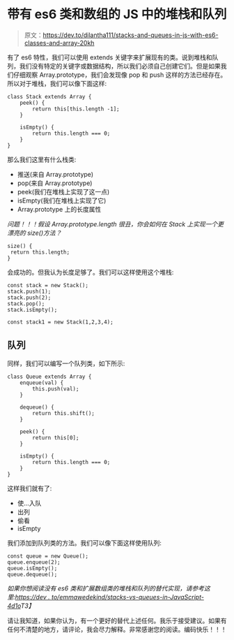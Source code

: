 # 带有 es6 类和数组的 JS 中的堆栈和队列

> 原文：<https://dev.to/dilantha111/stacks-and-queues-in-js-with-es6-classes-and-array-20kh>

有了 es6 特性，我们可以使用 extends 关键字来扩展现有的类。说到堆栈和队列，我们没有特定的关键字或数据结构，所以我们必须自己创建它们。但是如果我们仔细观察 Array.prototype，我们会发现像 pop 和 push 这样的方法已经存在。所以对于堆栈，我们可以像下面这样:

```
class Stack extends Array {
    peek() {
        return this[this.length -1];
    }

    isEmpty() {
        return this.length === 0;
    }
} 
```

那么我们这里有什么栈类:

*   推送(来自 Array.prototype)
*   pop(来自 Array.prototype)
*   peek(我们在堆栈上实现了这一点)
*   isEmpty(我们在堆栈上实现了它)
*   Array.prototype 上的长度属性

*问题！！！假设 Array.prototype.length 很丑，你会如何在 Stack 上实现一个更漂亮的 size()方法？*

```
size() {
 return this.length;
} 
```

会成功的。但我认为长度足够了。我们可以这样使用这个堆栈:

```
const stack = new Stack();
stack.push(1);
stack.push(2);
stack.pop();
stack.isEmpty();

const stack1 = new Stack(1,2,3,4); 
```

## 队列

同样，我们可以编写一个队列类，如下所示:

```
class Queue extends Array {
    enqueue(val) {
        this.push(val);
    }

    dequeue() {
        return this.shift();
    }

    peek() {
        return this[0];
    }

    isEmpty() {
        return this.length === 0;
    }
} 
```

这样我们就有了:

*   使…入队
*   出列
*   偷看
*   isEmpty

我们添加到队列类的方法。我们可以像下面这样使用队列:

```
const queue = new Queue();
queue.enqueue(2);
queue.isEmpty();
queue.dequeue(); 
```

*如果你想阅读没有 es6 类和扩展数组类的堆栈和队列的替代实现，请参考这里:[https://dev . to/emmawedekind/stacks-vs-queues-in-JavaScript-4d1o](https://dev.to/emmawedekind/stacks-vs-queues-in-javascript-4d1o)T3】*

请让我知道，如果你认为，有一个更好的替代上述任何。我乐于接受建议。如果有任何不清楚的地方，请评论，我会尽力解释。非常感谢您的阅读。编码快乐！！！